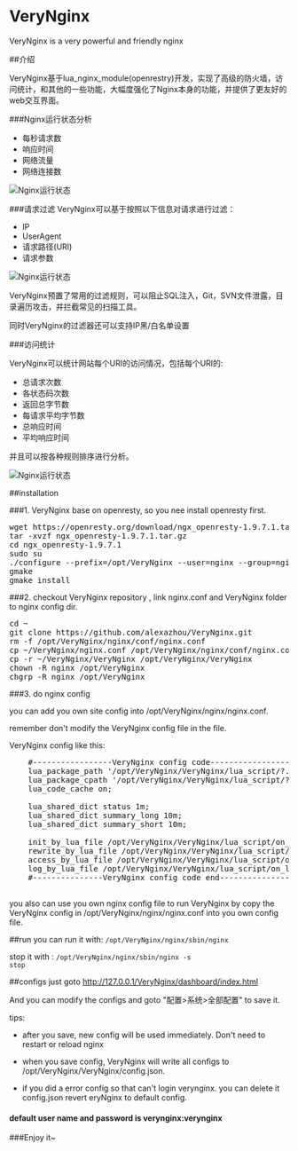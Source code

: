 # VeryNginx
VeryNginx is a very powerful and friendly nginx

##介绍

VeryNginx基于lua_nginx_module(openrestry)开发，实现了高级的防火墙，访问统计，和其他的一些功能，大幅度强化了Nginx本身的功能，并提供了更友好的web交互界面。

###Nginx运行状态分析

* 每秒请求数
* 响应时间
* 网络流量
* 网络连接数

![Nginx运行状态](http://ww4.sinaimg.cn/mw690/3fcd0ed3jw1f0mhozu43wj20uj0mcgob.jpg)


###请求过滤
VeryNginx可以基于按照以下信息对请求进行过滤：

* IP
* UserAgent
* 请求路径(URI)
* 请求参数

![Nginx运行状态](http://ww2.sinaimg.cn/mw690/3fcd0ed3jw1f0mhp07rgoj20vb0n4gof.jpg)


VeryNginx预置了常用的过滤规则，可以阻止SQL注入，Git，SVN文件泄露，目录遍历攻击，并拦截常见的扫描工具。

同时VeryNginx的过滤器还可以支持IP黑/白名单设置

###访问统计

VeryNginx可以统计网站每个URI的访问情况，包括每个URI的:

* 总请求次数
* 各状态码次数
* 返回总字节数
* 每请求平均字节数
* 总响应时间
* 平均响应时间

并且可以按各种规则排序进行分析。

![Nginx运行状态](http://ww4.sinaimg.cn/mw690/3fcd0ed3jw1f0mhp0lq5ij20vb0n4aes.jpg)

##installation

###1. VeryNginx base on openresty, so you nee install openresty first.

<pre>
wget https://openresty.org/download/ngx_openresty-1.9.7.1.tar.gz   
tar -xvzf ngx_openresty-1.9.7.1.tar.gz
cd ngx_openresty-1.9.7.1
sudo su
./configure --prefix=/opt/VeryNginx --user=nginx --group=nginx --with-http_stub_status_module --with-luajit
gmake
gmake install
</pre>

###2. checkout VeryNginx repository , link nginx.conf and VeryNginx folder to nginx config dir.
<pre>
cd ~
git clone https://github.com/alexazhou/VeryNginx.git
rm -f /opt/VeryNginx/nginx/conf/nginx.conf
cp ~/VeryNginx/nginx.conf /opt/VeryNginx/nginx/conf/nginx.conf
cp -r ~/VeryNginx/VeryNginx /opt/VeryNginx/VeryNginx
chown -R nginx /opt/VeryNginx
chgrp -R nginx /opt/VeryNginx
</pre>

###3. do nginx config

you can add you own site config into /opt/VeryNginx/nginx/nginx.conf.

remember don't modify the VeryNginx config file in the file.

VeryNginx config like this:
<pre>
    #-----------------VeryNginx config code------------------ 
    lua_package_path '/opt/VeryNginx/VeryNginx/lua_script/?.lua;;/opt/  VeryNginx/VeryNginx/lua_script/module/?.lua;;';
    lua_package_cpath '/opt/VeryNginx/VeryNginx/lua_script/?.so;;';   
    lua_code_cache on;

    lua_shared_dict status 1m;
    lua_shared_dict summary_long 10m;
    lua_shared_dict summary_short 10m;

    init_by_lua_file /opt/VeryNginx/VeryNginx/lua_script/on_init.lua;
    rewrite_by_lua_file /opt/VeryNginx/VeryNginx/lua_script/on_rewrite.lua;
    access_by_lua_file /opt/VeryNginx/VeryNginx/lua_script/on_access.lua;
	log_by_lua_file /opt/VeryNginx/VeryNginx/lua_script/on_log.lua;
    #---------------VeryNginx config code end-----------------

</pre>

you also can use you own nginx config file to run VeryNginx by copy the VeryNginx config in /opt/VeryNginx/nginx/nginx.conf into you own config file. 

##run 
you can run it with: <code>/opt/VeryNginx/nginx/sbin/nginx </code>

stop it with : <code>/opt/VeryNginx/nginx/sbin/nginx -s stop</code>

##configs
just goto http://127.0.0.1/VeryNginx/dashboard/index.html 

And you can modify the configs and goto "配置>系统>全部配置" to save it.

tips:

* after you save, new config will be used immediately. Don't need to restart or reload nginx

* when you save config, VeryNginx will write all configs to /opt/VeryNginx/VeryNginx/config.json. 

* if you did a error config so that can't login verynginx. you can delete it config.json revert eryNginx to default config.

#### default user name and password is verynginx:verynginx

###Enjoy it~


